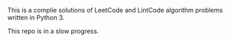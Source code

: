 This is a complie solutions of LeetCode and LintCode algorithm problems written in Python 3.

This repo is in a slow progress.